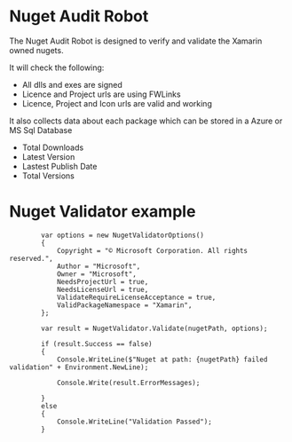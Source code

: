 # Nuget Audit Robot

The Nuget Audit Robot is designed to verify and validate the Xamarin owned nugets.

It will check the following:

 - All dlls and exes are signed
 - Licence and Project urls are using FWLinks
 - Licence, Project and Icon urls are valid and working

It also collects data about each package which can be stored in a Azure or MS Sql Database

 - Total Downloads
 - Latest Version
 - Lastest Publish Date
 - Total Versions
 

# Nuget Validator example

			var options = new NugetValidatorOptions()
            {
                Copyright = "© Microsoft Corporation. All rights reserved.",
                Author = "Microsoft",
                Owner = "Microsoft",
                NeedsProjectUrl = true,
                NeedsLicenseUrl = true,
                ValidateRequireLicenseAcceptance = true,
                ValidPackageNamespace = "Xamarin",
            };

            var result = NugetValidator.Validate(nugetPath, options);
            
            if (result.Success == false)
            {
                Console.WriteLine($"Nuget at path: {nugetPath} failed validation" + Environment.NewLine);

                Console.Write(result.ErrorMessages);

            }
            else
            {
                Console.WriteLine("Validation Passed");
            }